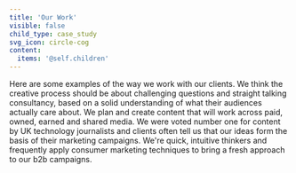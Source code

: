 ```yaml
---
title: 'Our Work'
visible: false
child_type: case_study
svg_icon: circle-cog
content:
  items: '@self.children'
---
```


Here are some examples of the way we work with our clients. We think the creative process should be about challenging questions and straight talking consultancy, based on a solid understanding of what their audiences actually care about. We plan and create content that will work across paid, owned, earned and shared media. We were voted number one for content by UK technology journalists and clients often tell us that our ideas form the basis of their marketing campaigns. We're quick, intuitive thinkers and frequently apply consumer marketing techniques to bring a fresh approach to our b2b campaigns.
